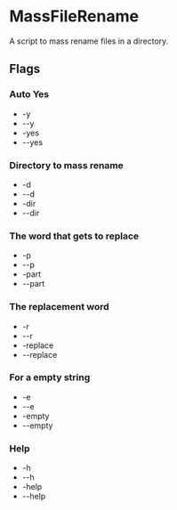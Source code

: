 # MassFileRename
A script to mass rename files in a directory.

## Flags
### Auto Yes
* -y
* --y
* -yes
* --yes

### Directory to mass rename
* -d
* --d
* -dir
* --dir

### The word that gets to replace
* -p
* --p
* -part
* --part

### The replacement word
* -r
* --r
* -replace
* --replace

### For a empty string
* -e
* --e
* -empty
* --empty

### Help
* -h
* --h
* -help
* --help
